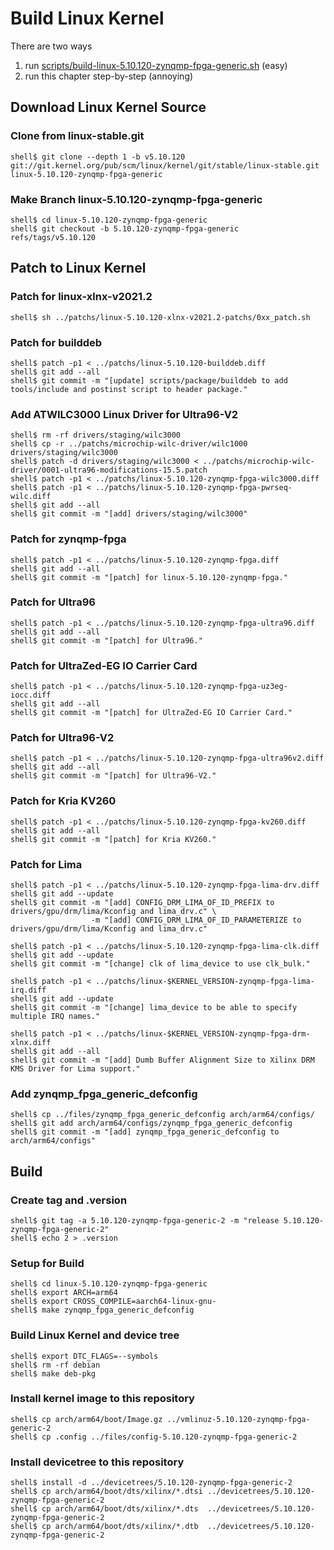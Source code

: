 # Build Linux Kernel

There are two ways

1. run [scripts/build-linux-5.10.120-zynqmp-fpga-generic.sh](../../scripts/build-linux-5.10.120-zynqmp-fpga-generic.sh) (easy)
2. run this chapter step-by-step (annoying)

## Download Linux Kernel Source

### Clone from linux-stable.git

```console
shell$ git clone --depth 1 -b v5.10.120 git://git.kernel.org/pub/scm/linux/kernel/git/stable/linux-stable.git linux-5.10.120-zynqmp-fpga-generic
```

### Make Branch linux-5.10.120-zynqmp-fpga-generic

```console
shell$ cd linux-5.10.120-zynqmp-fpga-generic
shell$ git checkout -b 5.10.120-zynqmp-fpga-generic refs/tags/v5.10.120
```

## Patch to Linux Kernel

### Patch for linux-xlnx-v2021.2

```console
shell$ sh ../patchs/linux-5.10.120-xlnx-v2021.2-patchs/0xx_patch.sh
```

### Patch for builddeb

```console
shell$ patch -p1 < ../patchs/linux-5.10.120-builddeb.diff 
shell$ git add --all
shell$ git commit -m "[update] scripts/package/builddeb to add tools/include and postinst script to header package."
```

### Add ATWILC3000 Linux Driver for Ultra96-V2

```console
shell$ rm -rf drivers/staging/wilc3000
shell$ cp -r ../patchs/microchip-wilc-driver/wilc1000 drivers/staging/wilc3000
shell$ patch -d drivers/staging/wilc3000 < ../patchs/microchip-wilc-driver/0001-ultra96-modifications-15.5.patch
shell$ patch -p1 < ../patchs/linux-5.10.120-zynqmp-fpga-wilc3000.diff
shell$ patch -p1 < ../patchs/linux-5.10.120-zynqmp-fpga-pwrseq-wilc.diff
shell$ git add --all
shell$ git commit -m "[add] drivers/staging/wilc3000"
```

### Patch for zynqmp-fpga

```console
shell$ patch -p1 < ../patchs/linux-5.10.120-zynqmp-fpga.diff 
shell$ git add --all
shell$ git commit -m "[patch] for linux-5.10.120-zynqmp-fpga."
```

### Patch for Ultra96

```console
shell$ patch -p1 < ../patchs/linux-5.10.120-zynqmp-fpga-ultra96.diff
shell$ git add --all
shell$ git commit -m "[patch] for Ultra96."
```

### Patch for UltraZed-EG IO Carrier Card

```console
shell$ patch -p1 < ../patchs/linux-5.10.120-zynqmp-fpga-uz3eg-iocc.diff 
shell$ git add --all
shell$ git commit -m "[patch] for UltraZed-EG IO Carrier Card."
```

### Patch for Ultra96-V2

```console
shell$ patch -p1 < ../patchs/linux-5.10.120-zynqmp-fpga-ultra96v2.diff 
shell$ git add --all
shell$ git commit -m "[patch] for Ultra96-V2."
```

### Patch for Kria KV260

```console
shell$ patch -p1 < ../patchs/linux-5.10.120-zynqmp-fpga-kv260.diff
shell$ git add --all
shell$ git commit -m "[patch] for Kria KV260."
```

### Patch for Lima

```console
shell$ patch -p1 < ../patchs/linux-5.10.120-zynqmp-fpga-lima-drv.diff
shell$ git add --update
shell$ git commit -m "[add] CONFIG_DRM_LIMA_OF_ID_PREFIX to drivers/gpu/drm/lima/Kconfig and lima_drv.c" \
                  -m "[add] CONFIG_DRM_LIMA_OF_ID_PARAMETERIZE to drivers/gpu/drm/lima/Kconfig and lima_drv.c"
```

```console
shell$ patch -p1 < ../patchs/linux-5.10.120-zynqmp-fpga-lima-clk.diff
shell$ git add --update
shell$ git commit -m "[change] clk of lima_device to use clk_bulk."
```

```console
shell$ patch -p1 < ../patchs/linux-$KERNEL_VERSION-zynqmp-fpga-lima-irq.diff
shell$ git add --update
shell$ git commit -m "[change] lima_device to be able to specify multiple IRQ names."
```

```console
shell$ patch -p1 < ../patchs/linux-$KERNEL_VERSION-zynqmp-fpga-drm-xlnx.diff
shell$ git add --all
shell$ git commit -m "[add] Dumb Buffer Alignment Size to Xilinx DRM KMS Driver for Lima support."
```

### Add zynqmp_fpga_generic_defconfig

```console
shell$ cp ../files/zynqmp_fpga_generic_defconfig arch/arm64/configs/
shell$ git add arch/arm64/configs/zynqmp_fpga_generic_defconfig
shell$ git commit -m "[add] zynqmp_fpga_generic_defconfig to arch/arm64/configs"
```

## Build

### Create tag and .version

```console
shell$ git tag -a 5.10.120-zynqmp-fpga-generic-2 -m "release 5.10.120-zynqmp-fpga-generic-2"
shell$ echo 2 > .version
```

### Setup for Build 

```console
shell$ cd linux-5.10.120-zynqmp-fpga-generic
shell$ export ARCH=arm64
shell$ export CROSS_COMPILE=aarch64-linux-gnu-
shell$ make zynqmp_fpga_generic_defconfig
```

### Build Linux Kernel and device tree

```console
shell$ export DTC_FLAGS=--symbols
shell$ rm -rf debian
shell$ make deb-pkg
```

### Install kernel image to this repository

```console
shell$ cp arch/arm64/boot/Image.gz ../vmlinuz-5.10.120-zynqmp-fpga-generic-2
shell$ cp .config ../files/config-5.10.120-zynqmp-fpga-generic-2
```

### Install devicetree to this repository

```console
shell$ install -d ../devicetrees/5.10.120-zynqmp-fpga-generic-2
shell$ cp arch/arm64/boot/dts/xilinx/*.dtsi ../devicetrees/5.10.120-zynqmp-fpga-generic-2
shell$ cp arch/arm64/boot/dts/xilinx/*.dts  ../devicetrees/5.10.120-zynqmp-fpga-generic-2
shell$ cp arch/arm64/boot/dts/xilinx/*.dtb  ../devicetrees/5.10.120-zynqmp-fpga-generic-2
```
